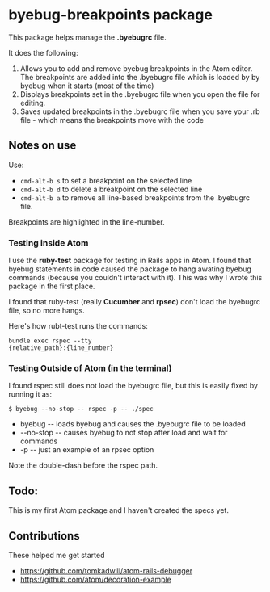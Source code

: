 # byebug-breakpoints package

This package helps manage the __.byebugrc__ file.

It does the following:
1. Allows you to add and remove byebug breakpoints in the Atom editor. The breakpoints are added
  into the .byebugrc file which is loaded by by byebug when it starts (most of the time)
2. Displays breakpoints set in the .byebugrc file when you open the file
  for editing.
3. Saves updated breakpoints in the .byebugrc file when you save your
  .rb file - which means the breakpoints move with the code

## Notes on use

Use:
* <code>cmd-alt-b s</code> to set a breakpoint on the selected line
* <code>cmd-alt-b d</code> to delete a breakpoint on the selected line
* <code>cmd-alt-b a</code> to remove all line-based breakpoints from the .byebugrc file.

Breakpoints are highlighted in the line-number.

### Testing inside Atom
I use the __ruby-test__ package for testing in Rails apps in Atom. I found that byebug statements in code caused the package to hang awating byebug commands (because you couldn't interact with it). This was why I wrote this package in the first place.

 I found that ruby-test (really __Cucumber__ and __rpsec__) don't load the byebugrc file, so no more hangs.

Here's how rubt-test runs the commands:

 <code>bundle exec rspec --tty {relative_path}:{line_number}</code>

### Testing Outside of Atom (in the terminal)
I found rspec still does not load the byebugrc file, but this is easily fixed by running it as:

<code>$ byebug --no-stop -- rspec -p -- ./spec</code>

* byebug -- loads byebug and causes the .byebugrc file to be loaded
* --no-stop -- causes byebug to not stop after load and wait for commands
* -p -- just an example of an rpsec option

Note the double-dash before the rspec path.

## Todo:
This is my first Atom package and I haven't created the specs yet.

## Contributions
These helped me get started

* https://github.com/tomkadwill/atom-rails-debugger
* https://github.com/atom/decoration-example
